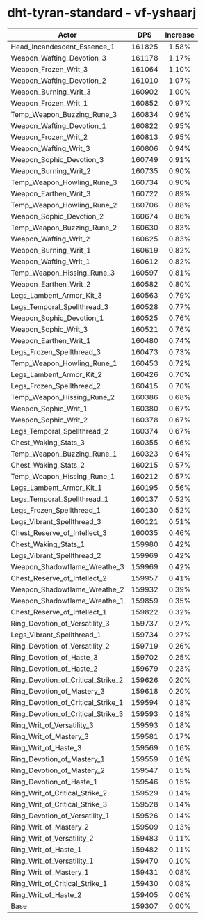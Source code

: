 # dht-tyran-standard - vf-yshaarj
| Actor | DPS | Increase |
|---|:---:|:---:|
|Head_Incandescent_Essence_1|161825|1.58%|
|Weapon_Wafting_Devotion_3|161178|1.17%|
|Weapon_Frozen_Writ_3|161064|1.10%|
|Weapon_Wafting_Devotion_2|161010|1.07%|
|Weapon_Burning_Writ_3|160902|1.00%|
|Weapon_Frozen_Writ_1|160852|0.97%|
|Temp_Weapon_Buzzing_Rune_3|160834|0.96%|
|Weapon_Wafting_Devotion_1|160822|0.95%|
|Weapon_Frozen_Writ_2|160813|0.95%|
|Weapon_Wafting_Writ_3|160806|0.94%|
|Weapon_Sophic_Devotion_3|160749|0.91%|
|Weapon_Burning_Writ_2|160735|0.90%|
|Temp_Weapon_Howling_Rune_3|160734|0.90%|
|Weapon_Earthen_Writ_3|160722|0.89%|
|Temp_Weapon_Howling_Rune_2|160706|0.88%|
|Weapon_Sophic_Devotion_2|160674|0.86%|
|Temp_Weapon_Buzzing_Rune_2|160630|0.83%|
|Weapon_Wafting_Writ_2|160625|0.83%|
|Weapon_Burning_Writ_1|160619|0.82%|
|Weapon_Wafting_Writ_1|160612|0.82%|
|Temp_Weapon_Hissing_Rune_3|160597|0.81%|
|Weapon_Earthen_Writ_2|160582|0.80%|
|Legs_Lambent_Armor_Kit_3|160563|0.79%|
|Legs_Temporal_Spellthread_3|160528|0.77%|
|Weapon_Sophic_Devotion_1|160525|0.76%|
|Weapon_Sophic_Writ_3|160521|0.76%|
|Weapon_Earthen_Writ_1|160480|0.74%|
|Legs_Frozen_Spellthread_3|160473|0.73%|
|Temp_Weapon_Howling_Rune_1|160453|0.72%|
|Legs_Lambent_Armor_Kit_2|160426|0.70%|
|Legs_Frozen_Spellthread_2|160415|0.70%|
|Temp_Weapon_Hissing_Rune_2|160386|0.68%|
|Weapon_Sophic_Writ_1|160380|0.67%|
|Weapon_Sophic_Writ_2|160378|0.67%|
|Legs_Temporal_Spellthread_2|160374|0.67%|
|Chest_Waking_Stats_3|160355|0.66%|
|Temp_Weapon_Buzzing_Rune_1|160323|0.64%|
|Chest_Waking_Stats_2|160215|0.57%|
|Temp_Weapon_Hissing_Rune_1|160212|0.57%|
|Legs_Lambent_Armor_Kit_1|160195|0.56%|
|Legs_Temporal_Spellthread_1|160137|0.52%|
|Legs_Frozen_Spellthread_1|160130|0.52%|
|Legs_Vibrant_Spellthread_3|160121|0.51%|
|Chest_Reserve_of_Intellect_3|160035|0.46%|
|Chest_Waking_Stats_1|159980|0.42%|
|Legs_Vibrant_Spellthread_2|159969|0.42%|
|Weapon_Shadowflame_Wreathe_3|159969|0.42%|
|Chest_Reserve_of_Intellect_2|159957|0.41%|
|Weapon_Shadowflame_Wreathe_2|159932|0.39%|
|Weapon_Shadowflame_Wreathe_1|159859|0.35%|
|Chest_Reserve_of_Intellect_1|159822|0.32%|
|Ring_Devotion_of_Versatility_3|159737|0.27%|
|Legs_Vibrant_Spellthread_1|159734|0.27%|
|Ring_Devotion_of_Versatility_2|159719|0.26%|
|Ring_Devotion_of_Haste_3|159702|0.25%|
|Ring_Devotion_of_Haste_2|159679|0.23%|
|Ring_Devotion_of_Critical_Strike_2|159626|0.20%|
|Ring_Devotion_of_Mastery_3|159618|0.20%|
|Ring_Devotion_of_Critical_Strike_1|159594|0.18%|
|Ring_Devotion_of_Critical_Strike_3|159593|0.18%|
|Ring_Writ_of_Versatility_3|159593|0.18%|
|Ring_Writ_of_Mastery_3|159581|0.17%|
|Ring_Writ_of_Haste_3|159569|0.16%|
|Ring_Devotion_of_Mastery_1|159559|0.16%|
|Ring_Devotion_of_Mastery_2|159547|0.15%|
|Ring_Devotion_of_Haste_1|159546|0.15%|
|Ring_Writ_of_Critical_Strike_2|159529|0.14%|
|Ring_Writ_of_Critical_Strike_3|159528|0.14%|
|Ring_Devotion_of_Versatility_1|159526|0.14%|
|Ring_Writ_of_Mastery_2|159509|0.13%|
|Ring_Writ_of_Versatility_2|159483|0.11%|
|Ring_Writ_of_Haste_1|159482|0.11%|
|Ring_Writ_of_Versatility_1|159470|0.10%|
|Ring_Writ_of_Mastery_1|159431|0.08%|
|Ring_Writ_of_Critical_Strike_1|159430|0.08%|
|Ring_Writ_of_Haste_2|159405|0.06%|
|Base|159307|0.00%|
